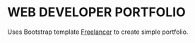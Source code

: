 # WEB DEVELOPER PORTFOLIO

Uses Bootstrap template [Freelancer](http://startbootstrap.com/template-overviews/freelancer/) to create simple portfolio.
